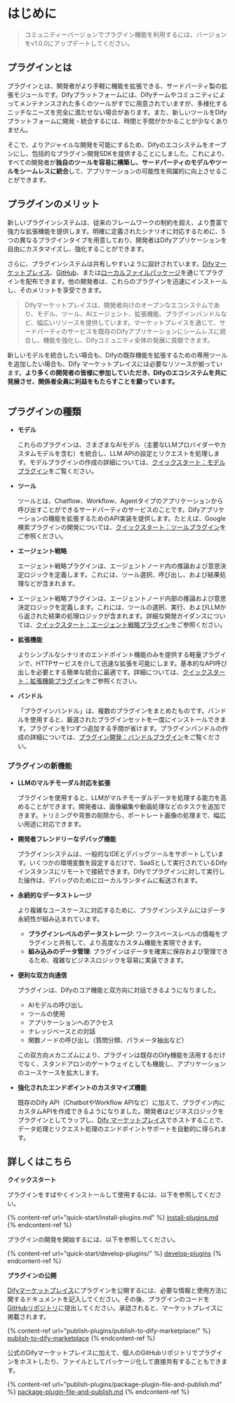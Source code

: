 # はじめに

> コミュニティーバージョンでプラグイン機能を利用するには、バージョンをv1.0.0にアップデートしてください。

## **プラグインとは**

プラグインとは、開発者がより手軽に機能を拡張できる、サードパーティ製の拡張モジュールです。Difyプラットフォームには、Difyチームやコミュニティによってメンテナンスされた多くのツールがすでに用意されていますが、多様化するニッチなニーズを完全に満たせない場合があります。また、新しいツールをDifyプラットフォームに開発・統合するには、時間と手間がかかることが少なくありません。

そこで、よりアジャイルな開発を可能にするため、Difyのエコシステムをオープンにし、包括的なプラグイン開発SDKを提供することにしました。これにより、すべての開発者が**独自のツールを容易に構築し、サードパーティのモデルやツールをシームレスに統合**して、アプリケーションの可能性を飛躍的に向上させることができます。

## プラグインのメリット

新しいプラグインシステムは、従来のフレームワークの制約を超え、より豊富で強力な拡張機能を提供します。明確に定義されたシナリオに対応するために、5つの異なるプラグインタイプを用意しており、開発者はDifyアプリケーションを自由にカスタマイズし、強化することができます。

さらに、プラグインシステムは共有しやすいように設計されています。[Difyマーケットプレイス](https://marketplace.dify.ai/)、[GitHub](publish-plugins/publish-plugin-on-personal-github-repo/)、または[ローカルファイルパッケージ](publish-plugins/package-and-publish-plugin-file/)を通じてプラグインを配布できます。他の開発者は、これらのプラグインを迅速にインストールし、そのメリットを享受できます。

> Difyマーケットプレイスは、開発者向けのオープンなエコシステムであり、モデル、ツール、AIエージェント、拡張機能、プラグインバンドルなど、幅広いリソースを提供しています。マーケットプレイスを通じて、サードパーティのサービスを既存のDifyアプリケーションにシームレスに統合し、機能を強化し、Difyコミュニティ全体の発展に貢献できます。

新しいモデルを統合したい場合も、Difyの既存機能を拡張するための専用ツールを追加したい場合も、Dify マーケットプレイスには必要なリソースが揃っています。**より多くの開発者の皆様に参加していただき、Difyのエコシステムを共に発展させ、関係者全員に利益をもたらすことを願っています。**

<figure><img src="https://assets-docs.dify.ai/2025/01/83f9566063db7ae4886f6a139f3f81ff.png" alt=""><figcaption></figcaption></figure>

## **プラグインの種類**

*   **モデル**

    これらのプラグインは、さまざまなAIモデル（主要なLLMプロバイダーやカスタムモデルを含む）を統合し、LLM APIの設定とリクエストを処理します。モデルプラグインの作成の詳細については、[クイックスタート：モデルプラグイン](https://docs.dify.ai/plugins/quick-start/develop-plugins/model-plugin)をご覧ください。
*   **ツール**

    ツールとは、Chatflow、Workflow、Agentタイプのアプリケーションから呼び出すことができるサードパーティのサービスのことです。Difyアプリケーションの機能を拡張するためのAPI実装を提供します。たとえば、Google検索プラグインの開発については、[クイックスタート：ツールプラグイン](quick-start/develop-plugins/tool-plugin.md)をご参照ください。
*   **エージェント戦略**

    エージェント戦略プラグインは、エージェントノード内の推論および意思決定ロジックを定義します。これには、ツール選択、呼び出し、および結果処理などが含まれます。
* エージェント戦略プラグインは、エージェントノード内部の推論および意思決定ロジックを定義します。これには、ツールの選択、実行、およびLLMから返された結果の処理ロジックが含まれます。詳細な開発ガイダンスについては、[クイックスタート：エージェント戦略プラグイン](quick-start/develop-plugins/agent-strategy-plugin.md)をご参照ください。
*   **拡張機能**

    よりシンプルなシナリオのエンドポイント機能のみを提供する軽量プラグインで、HTTPサービスを介して迅速な拡張を可能にします。基本的なAPI呼び出しを必要とする簡単な統合に最適です。詳細については、[クイックスタート：拡張機能プラグイン](quick-start/develop-plugins/extension-plugin.md)をご参照ください。
*   **バンドル**

    「プラグインバンドル」は、複数のプラグインをまとめたものです。バンドルを使用すると、厳選されたプラグインセットを一度にインストールできます。プラグインを1つずつ追加する手間が省けます。プラグインバンドルの作成の詳細については、[プラグイン開発：バンドルプラグイン](quick-start/develop-plugins/bundle.md)をご覧ください。

### **プラグインの新機能**

*   **LLMのマルチモーダル対応を拡張**

    プラグインを使用すると、LLMがマルチモーダルデータを処理する能力を高めることができます。開発者は、画像編集や動画処理などのタスクを追加できます。トリミングや背景の削除から、ポートレート画像の処理まで、幅広い用途に対応できます。
*   **開発者フレンドリーなデバッグ機能**

    プラグインシステムは、一般的なIDEとデバッグツールをサポートしています。いくつかの環境変数を設定するだけで、SaaSとして実行されているDifyインスタンスにリモートで接続できます。Difyでプラグインに対して実行した操作は、デバッグのためにローカルランタイムに転送されます。
*   **永続的なデータストレージ**

    より複雑なユースケースに対応するために、プラグインシステムにはデータ永続性が組み込まれています。

    *   **プラグインレベルのデータストレージ**: ワークスペースレベルの情報をプラグインと共有して、より高度なカスタム機能を実現できます。
    *   **組み込みのデータ管理**: プラグインはデータを確実に保存および管理できるため、複雑なビジネスロジックを容易に実装できます。
*   **便利な双方向通信**

    プラグインは、Difyのコア機能と双方向に対話できるようになりました。

    *   AIモデルの呼び出し
    *   ツールの使用
    *   アプリケーションへのアクセス
    *   ナレッジベースとの対話
    *   関数ノードの呼び出し（質問分類、パラメータ抽出など）

    この双方向メカニズムにより、プラグインは既存のDify機能を活用するだけでなく、スタンドアロンのゲートウェイとしても機能し、アプリケーションのユースケースを拡大します。
*   **強化されたエンドポイントのカスタマイズ機能**

    既存のDify API（ChatbotやWorkflow APIなど）に加えて、プラグイン内にカスタムAPIを作成できるようになりました。開発者はビジネスロジックをプラグインとしてラップし、[Dify マーケットプレイス](https://marketplace.dify.ai/)でホストすることで、データ処理とリクエスト処理のエンドポイントサポートを自動的に得られます。

## 詳しくはこちら

**クイックスタート**

プラグインをすばやくインストールして使用するには、以下を参照してください。

{% content-ref url="quick-start/install-plugins.md" %}
[install-plugins.md](quick-start/install-plugins.md)
{% endcontent-ref %}

プラグインの開発を開始するには、以下を参照してください。

{% content-ref url="quick-start/develop-plugins/" %}
[develop-plugins](quick-start/develop-plugins/)
{% endcontent-ref %}

**プラグインの公開**

[Difyマーケットプレイス](https://marketplace.dify.ai/)にプラグインを公開するには、必要な情報と使用方法に関するドキュメントを記入してください。その後、プラグインのコードを[GitHubリポジトリ](https://github.com/langgenius/dify-official-plugins)に提出してください。承認されると、マーケットプレイスに掲載されます。

{% content-ref url="publish-plugins/publish-to-dify-marketplace/" %}
[publish-to-dify-marketplace](publish-plugins/publish-to-dify-marketplace/)
{% endcontent-ref %}

公式のDifyマーケットプレイスに加えて、個人のGitHubリポジトリでプラグインをホストしたり、ファイルとしてパッケージ化して直接共有することもできます。

{% content-ref url="publish-plugins/package-plugin-file-and-publish.md" %}
[package-plugin-file-and-publish.md](publish-plugins/package-plugin-file-and-publish.md)
{% endcontent-ref %}